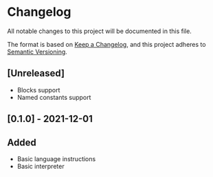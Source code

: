 # Changelog
All notable changes to this project will be documented in this file.

The format is based on [Keep a Changelog](https://keepachangelog.com/en/1.0.0/),
and this project adheres to [Semantic Versioning](https://semver.org/spec/v2.0.0.html).

## [Unreleased]
- Blocks support 
- Named constants support

## [0.1.0] - 2021-12-01
## Added 
- Basic language instructions 
- Basic interpreter
